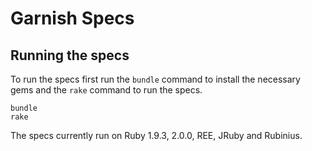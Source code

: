 # Garnish Specs

## Running the specs

To run the specs first run the `bundle` command to install the necessary gems and the `rake` command to run the specs.

```shell
bundle
rake
```

The specs currently run on Ruby 1.9.3, 2.0.0, REE, JRuby and Rubinius.
